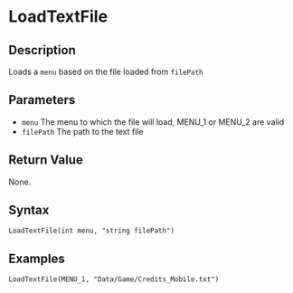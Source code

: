# LoadTextFile

## Description
Loads a `menu` based on the file loaded from `filePath`

## Parameters
- `menu`
The menu to which the file will load, MENU_1 or MENU_2 are valid
- `filePath`
The path to the text file

## Return Value
None.

## Syntax
```
LoadTextFile(int menu, "string filePath")
```

## Examples
```
LoadTextFile(MENU_1, "Data/Game/Credits_Mobile.txt")
```